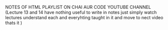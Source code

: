 NOTES OF HTML PLAYLIST ON CHAI AUR CODE YOUTUBE CHANNEL (Lecture 13 and 14 have nothing useful to write in notes just simply watch lectures understand each and everyhting taught in it and move to nect video thats it )


